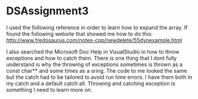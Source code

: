 # DSAssignment3
I used the following reference in order to learn how to expand the array. If found the following website that showed me how to do this:
http://www.fredosaurus.com/notes-cpp/newdelete/55dynexample.html

I also searched the Microsoft Doc Help in VisualStudio in how to throw exceptions and how to catch them. There is one thing that I dont fully understand is why the throwing of exceptions sometimes is thrown as a const char** and some times as a sring. The code to me looked the same but the catch had to be tailored to avoid run time errors. I have them both in my catch and a default catch all. Throwing and catching exception is something I need to learn more on.
